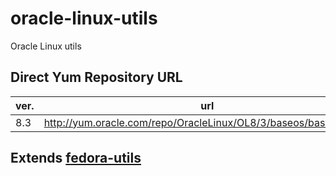 # oracle-linux-utils
Oracle Linux utils

## Direct Yum Repository URL
| ver. | url |
| ---- | --- |
| 8.3 | http://yum.oracle.com/repo/OracleLinux/OL8/3/baseos/base/x86_64 |


## Extends [fedora-utils](https://github.com/davidkhala/fedora-utils)
